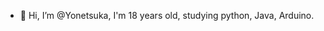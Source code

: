 - 👋 Hi, I’m @Yonetsuka, I'm 18 years old, studying python, Java, Arduino. 


<!---
Yonetsuka/Yonetsuka is a ✨ special ✨ repository because its `README.md` (this file) appears on your GitHub profile.
You can click the Preview link to take a look at your changes.
--->
